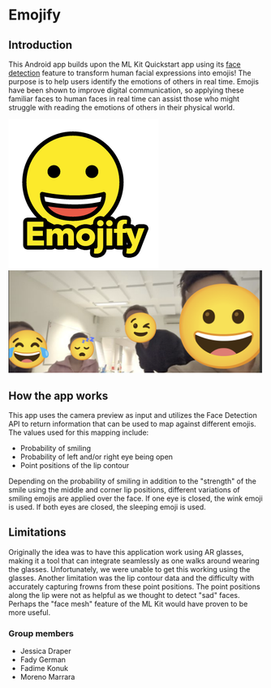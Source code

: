 # Emojify

## Introduction

This Android app builds upon the ML Kit Quickstart app using its [face detection](https://developers.google.com/ml-kit/vision/face-detection/android) feature to transform human facial expressions into emojis! The purpose is to help users identify the emotions of others in real time. Emojis have been shown to improve digital communication, so applying these familiar faces to human faces in real time can assist those who might struggle with reading the emotions of others in their physical world. 

<img src="EmojifyLogo.png"><img src="GroupPhoto.png" width="500">

## How the app works

This app uses the camera preview as input and utilizes the Face Detection API to return information that can be used to map against different emojis. The values used for this mapping include:
* Probability of smiling
* Probability of left and/or right eye being open
* Point positions of the lip contour

Depending on the probability of smiling in addition to the "strength" of the smile using the middle and corner lip positions, different variations of smiling emojis are applied over the face. If one eye is closed, the wink emoji is used. If both eyes are closed, the sleeping emoji is used.

## Limitations

Originally the idea was to have this application work using AR glasses, making it a tool that can integrate seamlessly as one walks around wearing the glasses. Unfortunately, we were unable to get this working using the glasses. Another limitation was the lip contour data and the difficulty with accurately capturing frowns from these point positions. The point positions along the lip were not as helpful as we thought to detect "sad" faces. Perhaps the "face mesh" feature of the ML Kit would have proven to be more useful.

### Group members
* Jessica Draper
* Fady German
* Fadime Konuk
* Moreno Marrara